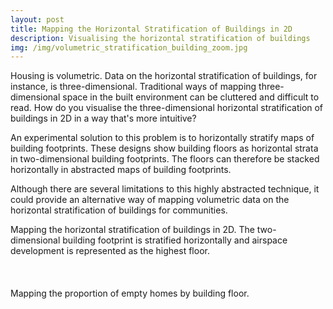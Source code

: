 ```yaml
---
layout: post
title: Mapping the Horizontal Stratification of Buildings in 2D
description: Visualising the horizontal stratification of buildings
img: /img/volumetric_stratification_building_zoom.jpg
---
```

  
Housing is volumetric. Data on the horizontal stratification of buildings, for instance, is three-dimensional. Traditional ways of mapping three-dimensional space in the built environment can be cluttered and difficult to read. How do you visualise the three-dimensional horizontal stratification of buildings in 2D in a way that's more intuitive?

An experimental solution to this problem is to horizontally stratify maps of building footprints. These designs show building floors as horizontal strata in two-dimensional building footprints. The floors can therefore be stacked horizontally in abstracted maps of building footprints.

Although there are several limitations to this highly abstracted technique, it could provide an alternative way of mapping volumetric data on the horizontal stratification of buildings for communities.

<div class="col">
	<img class="col" src="{{ site.baseurl }}/img/volumetric_stratification_building_floors.jpg" alt="" title=""/>
</div>

<div class="col three caption">
	Mapping the horizontal stratification of buildings in 2D. The two-dimensional building footprint is stratified horizontally and airspace development is represented as the highest floor.
</div>

<div class="col">
	<img class="col" src="{{ site.baseurl }}/img/volumetric_stratification_building.jpg" alt="" title=""/>
</div>

<br>
<br>
<br>

<div class="col">
	<img class="col" src="{{ site.baseurl }}/img/volumetric_stratification_empty_homes.jpg" alt="" title=""/>
</div>

<div class="col three caption">
	Mapping the proportion of empty homes by building floor.
</div>
